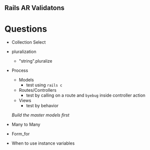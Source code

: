 ## Rails AR Validatons


# Questions

- Collection Select
- pluralization
    - "string".pluralize
- Process
    - Models 
        - test using `rails c`
    - Routes/Controllers
        - test by calling on a route and `byebug` inside controller action
    - Views
        - test by behavior

    *Build the master models first*

- Many to Many
- Form_for
- When to use instance variables